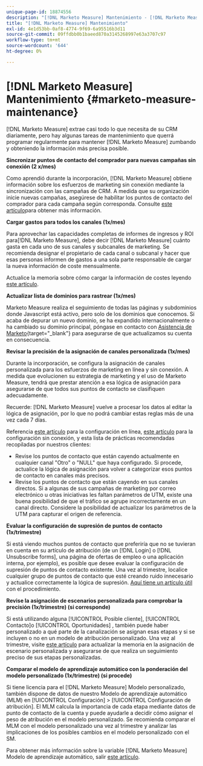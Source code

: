 ```yaml
---
unique-page-id: 18874556
description: "[!DNL Marketo Measure] Mantenimiento - [!DNL Marketo Measure] - Documentación del producto"
title: "[!DNL Marketo Measure] Mantenimiento"
exl-id: 4e1d53bb-0af8-4774-9f69-6a95516b3d11
source-git-commit: 09ffdbb0b1baeed870a3145268997e63a3707c97
workflow-type: tm+mt
source-wordcount: '644'
ht-degree: 0%

---
```


# [!DNL Marketo Measure] Mantenimiento {#marketo-measure-maintenance}

[!DNL Marketo Measure] extrae casi todo lo que necesita de su CRM diariamente, pero hay algunas tareas de mantenimiento que querrá programar regularmente para mantener [!DNL Marketo Measure] zumbando y obteniendo la información más precisa posible.

**Sincronizar puntos de contacto del comprador para nuevas campañas sin conexión (2 x/mes)**

Como aprendió durante la incorporación, [!DNL Marketo Measure] obtiene información sobre los esfuerzos de marketing sin conexión mediante la sincronización con las campañas de CRM. A medida que su organización inicie nuevas campañas, asegúrese de habilitar los puntos de contacto del comprador para cada campaña según corresponda. Consulte [este artículo](/help/channel-tracking-and-setup/offline-channels/syncing-offline-campaigns.md)para obtener más información.

**Cargar gastos para todos los canales (1x/mes)**

Para aprovechar las capacidades completas de informes de ingresos y ROI para[!DNL Marketo Measure], debe decir [!DNL Marketo Measure] cuánto gasta en cada uno de sus canales y subcanales de marketing. Se recomienda designar el propietario de cada canal o subcanal y hacer que esas personas informen de gastos a una sola parte responsable de cargar la nueva información de coste mensualmente.

Actualice la memoria sobre cómo cargar la información de costes leyendo [este artículo](/help/marketing-spend/spend-management/marketing-channel-costs.md).

**Actualizar lista de dominios para rastrear (1x/mes)**

Marketo Measure realiza el seguimiento de todas las páginas y subdominios donde Javascript está activo, pero solo de los dominios que conocemos. Si acaba de depurar un nuevo dominio, se ha expandido internacionalmente o ha cambiado su dominio principal, póngase en contacto con [Asistencia de Marketo](https://nation.marketo.com/t5/support/ct-p/Support){target="_blank"} para asegurarse de que actualizamos su cuenta en consecuencia.

**Revisar la precisión de la asignación de canales personalizada (1x/mes)**

Durante la incorporación, se configura la asignación de canales personalizada para los esfuerzos de marketing en línea y sin conexión. A medida que evolucionen su estrategia de marketing y el uso de Marketo Measure, tendrá que prestar atención a esa lógica de asignación para asegurarse de que todos sus puntos de contacto se clasifiquen adecuadamente.

Recuerde: [!DNL Marketo Measure] vuelve a procesar los datos al editar la lógica de asignación, por lo que no podrá cambiar estas reglas más de una vez cada 7 días.

Referencia [este artículo](/help/channel-tracking-and-setup/online-channels/online-custom-channel-setup.md) para la configuración en línea, [este artículo](/help/channel-tracking-and-setup/offline-channels/offline-custom-channel-setup.md) para la configuración sin conexión, y esta lista de prácticas recomendadas recopiladas por nuestros clientes:

* Revise los puntos de contacto que están cayendo actualmente en cualquier canal &quot;Otro&quot; o &quot;NULL&quot; que haya configurado. Si procede, actualice la lógica de asignación para volver a categorizar esos puntos de contacto en canales más precisos.
* Revise los puntos de contacto que están cayendo en sus canales directos. Si a algunas de sus campañas de marketing por correo electrónico u otras iniciativas les faltan parámetros de UTM, existe una buena posibilidad de que el tráfico se agrupe incorrectamente en un canal directo. Considere la posibilidad de actualizar los parámetros de la UTM para capturar el origen de referencia.

**Evaluar la configuración de supresión de puntos de contacto (1x/trimestre)**

Si está viendo muchos puntos de contacto que preferiría que no se tuvieran en cuenta en su artículo de atribución (de un [!DNL Login] o [!DNL Unsubscribe forms], una página de ofertas de empleo o una aplicación interna, por ejemplo), es posible que desee evaluar la configuración de supresión de puntos de contacto existente. Una vez al trimestre, localice cualquier grupo de puntos de contacto que esté creando ruido innecesario y actualice correctamente la lógica de supresión. [Aquí tiene un artículo útil](/help/advanced-marketo-measure-features/touchpoint-settings/touchpoint-removal-and-touchpoint-suppression.md)  con el procedimiento.

**Revise la asignación de escenarios personalizada para comprobar la precisión (1x/trimestre) (si corresponde)**

Si está utilizando alguna [!UICONTROL Posible cliente], [!UICONTROL Contacto]o [!UICONTROL Oportunidades] , también puede haber personalizado a qué parte de la canalización se asignan esas etapas y si se incluyen o no en un modelo de atribución personalizado. Una vez al trimestre, visite [este artículo](/help/advanced-marketo-measure-features/custom-attribution-models/custom-attribution-model-and-setup.md) para actualizar la memoria en la asignación de escenario personalizada y asegurarse de que realiza un seguimiento preciso de sus etapas personalizadas.

**Comparar el modelo de aprendizaje automático con la ponderación del modelo personalizado (1x/trimestre) (si procede)**

Si tiene licencia para el [!DNL Marketo Measure] Modelo personalizado, también dispone de datos de nuestro Modelo de aprendizaje automático (MLM) en [!UICONTROL Configuración] > [!UICONTROL Configuración de atribución]. El MLM calcula la importancia de cada etapa mediante datos de punto de contacto de la cuenta y puede ayudarle a decidir cómo asignar el peso de atribución en el modelo personalizado. Se recomienda comparar el MLM con el modelo personalizado una vez al trimestre y analizar las implicaciones de los posibles cambios en el modelo personalizado con el SM.

Para obtener más información sobre la variable [!DNL Marketo Measure] Modelo de aprendizaje automático, salir [este artículo](/help/advanced-marketo-measure-features/custom-attribution-models/machine-learning-model-faq.md).
